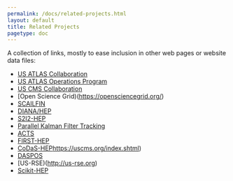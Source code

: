 ```yaml
---
permalink: /docs/related-projects.html
layout: default
title: Related Projects
pagetype: doc
---
```


  A collection of links, mostly to ease inclusion in other web pages or
website data files:

  * [US ATLAS Collaboration](https://po.usatlas.bnl.gov/)
  * [US ATLAS Operations Program](https://po.usatlas.bnl.gov/programoffice/op.php)
  * [US CMS Collaboration](https://uscms.org/index.shtml)
  * [Open Science Grid)(https://opensciencegrid.org/)
  * [SCAILFIN](https://scailfin.github.io/)
  * [DIANA/HEP](http://diana-hep.org/)
  * [S2I2-HEP](http://s2i2-hep.org/)
  * [Parallel Kalman Filter Tracking](http://trackreco.github.io/)
  * [ACTS](https://gitlab.cern.ch/acts)
  * [FIRST-HEP](http://first-hep.org/)
  * [CoDaS-HEP](http://codas-hep.org/)https://uscms.org/index.shtml)
  * [DASPOS](http://daspos.org/)
  * [US-RSE)(http://us-rse.org)
  * [Scikit-HEP](http://scikit-hep.org)
